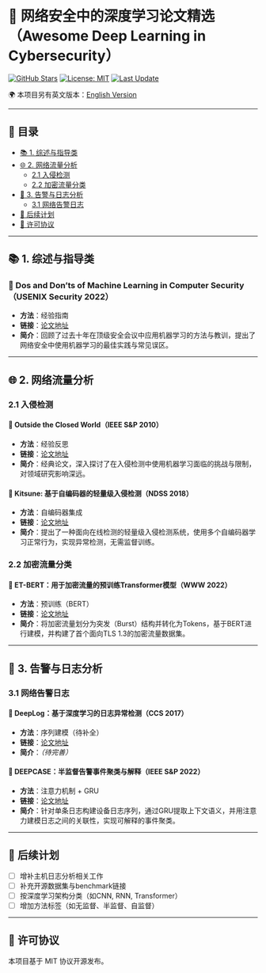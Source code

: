 # 🧠 网络安全中的深度学习论文精选（Awesome Deep Learning in Cybersecurity）

[![GitHub Stars](https://img.shields.io/github/stars/Gaofei-Ruan/Awesome-DeepLearning-In-Cybersecurity-Paper?style=social)](https://github.com/ruangaofei/Awesome-DeepLearning-In-Cybersecurity-Paper/stargazers)
[![License: MIT](https://img.shields.io/badge/license-MIT-blue.svg)](LICENSE)
[![Last Update](https://img.shields.io/badge/Last_Update-2025年6月-blue)]()

🌍 本项目另有英文版本：[English Version](README.md)

---

## 📑 目录

- [📚 1. 综述与指导类](#-1-综述与指导类)
- [🌐 2. 网络流量分析](#-2-网络流量分析)
  - [2.1 入侵检测](#21-入侵检测)
  - [2.2 加密流量分类](#22-加密流量分类)
- [🚨 3. 告警与日志分析](#-3-告警与日志分析)
  - [3.1 网络告警日志](#31-网络告警日志)
- [🧩 后续计划](#-后续计划)
- [📄 许可协议](#-许可协议)

---

## 📚 1. 综述与指导类

### 🧾 Dos and Don’ts of Machine Learning in Computer Security（USENIX Security 2022）
- **方法**：经验指南  
- **链接**：[论文地址](https://www.usenix.org/conference/usenixsecurity22/presentation/arp)  
- **简介**：回顾了过去十年在顶级安全会议中应用机器学习的方法与教训，提出了网络安全中使用机器学习的最佳实践与常见误区。

---

## 🌐 2. 网络流量分析

### 2.1 入侵检测

#### 🧾 Outside the Closed World（IEEE S&P 2010）
- **方法**：经验反思  
- **链接**：[论文地址](https://ieeexplore.ieee.org/abstract/document/5504793)  
- **简介**：经典论文，深入探讨了在入侵检测中使用机器学习面临的挑战与限制，对领域研究影响深远。

#### 🧾 Kitsune: 基于自编码器的轻量级入侵检测（NDSS 2018）
- **方法**：自编码器集成  
- **链接**：[论文地址](https://arxiv.org/abs/1802.09089)  
- **简介**：提出了一种面向在线检测的轻量级入侵检测系统，使用多个自编码器学习正常行为，实现异常检测，无需监督训练。

### 2.2 加密流量分类

#### 🧾 ET-BERT：用于加密流量的预训练Transformer模型（WWW 2022）
- **方法**：预训练（BERT）  
- **链接**：[论文地址](https://dl.acm.org/doi/fullHtml/10.1145/3485447.3512217)  
- **简介**：将加密流量划分为突发（Burst）结构并转化为Tokens，基于BERT进行建模，并构建了首个面向TLS 1.3的加密流量数据集。

---

## 🚨 3. 告警与日志分析

### 3.1 网络告警日志

#### 🧾 DeepLog：基于深度学习的日志异常检测（CCS 2017）
- **方法**：序列建模（待补全）  
- **链接**：[论文地址](https://dl.acm.org/doi/abs/10.1145/3133956.3134015)  
- **简介**：*（待完善）*

#### 🧾 DEEPCASE：半监督告警事件聚类与解释（IEEE S&P 2022）
- **方法**：注意力机制 + GRU  
- **链接**：[论文地址](https://ieeexplore.ieee.org/abstract/document/9833671/)  
- **简介**：针对单条日志构建设备日志序列，通过GRU提取上下文语义，并用注意力建模日志之间的关联性，实现可解释的事件聚类。

---

## 🧩 后续计划

- [ ] 增补主机日志分析相关工作  
- [ ] 补充开源数据集与benchmark链接  
- [ ] 按深度学习架构分类（如CNN, RNN, Transformer）  
- [ ] 增加方法标签（如无监督、半监督、自监督）  

---

## 📄 许可协议

本项目基于 MIT 协议开源发布。
